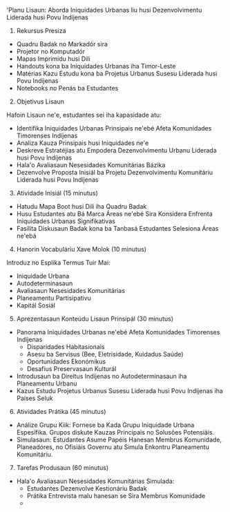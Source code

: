 'Planu Lisaun: Aborda Iniquidades Urbanas liu husi Dezenvolvimentu Liderada husi Povu Indíjenas

1. Rekursus Presiza 

- Quadru Badak no Markadór sira
- Projetor no Komputadór
- Mapas Imprimidu husi Dili
- Handouts kona ba Iniquidades Urbanas iha Timor-Leste
- Matérias Kazu Estudu kona ba Projetus Urbanus Susesu Liderada husi Povu Indíjenas
- Notebooks no Penás ba Estudantes

2. Objetivus Lisaun

Hafoin Lisaun ne'e, estudantes sei iha kapasidade atu:
- Identifika Iniquidades Urbanas Prinsipais ne'ebé Afeta Komunidades Timorenses Indíjenas
- Analiza Kauza Prinsipais husi Iniquidades ne'e
- Deskreve Estratéjias atu Empodera Dezenvolvimentu Urbanu Liderada husi Povu Indíjenas
- Hala'o Avaliasaun Nesesidades Komunitárias Bázika
- Dezenvolve Proposta Inisiál ba Projetu Dezenvolvimentu Komunitáriu Liderada husi Povu Indíjenas

3. Atividade Inisiál (15 minutus)

- Hatudu Mapa Boot husi Dili iha Quadru Badak
- Husu Estudantes atu Bá Marca Áreas ne'ebé Sira Konsidera Enfrenta Iniquidades Urbanas Signifikativas
- Fasilita Diskusaun Badak kona ba Tanbasá Estudantes Selesiona Áreas ne'ebá

4. Hanorin Vocabuláriu Xave Molok (10 minutus)

Introduz no Esplika Termus Tuir Mai:
- Iniquidade Urbana
- Autodeterminasaun
- Avaliasaun Nesesidades Komunitárias
- Planeamentu Partisipativu
- Kapitál Sosiál

5. Aprezentasaun Konteúdu Lisaun Prinsipál (30 minutus)

- Panorama Iniquidades Urbanas ne'ebé Afeta Komunidades Timorenses Indíjenas
  * Disparidades Habitasionais
  * Asesu ba Servisus (Bee, Eletrisidade, Kuidadus Saúde)
  * Oportunidades Ekonómikus
  * Desafius Preservasaun Kulturál
- Introdusaun ba Direitus Indíjenas no Autodeterminasaun iha Planeamentu Urbanu
- Kazus Estudu Projetus Urbanus Susesu Liderada husi Povu Indíjenas iha Países Seluk

6. Atividades Prátika (45 minutus)

- Análize Grupu Kiik: Fornese ba Kada Grupu Iniquidade Urbana Espesífika. Grupos diskute Kauzas Principais no Solusões Potensiáis.  
- Simulasaun: Estudantes Asume Papéis Hanesan Membrus Komunidade, Planeadóres, no Ofisiáis Governu atu Simula Enkontru Planeamentu Komunitáriu.

7. Tarefas Produsaun (60 minutus)

- Hala'o Avaliasaun Nesesidades Komunitárias Simulada:
  * Estudantes Dezenvolve Kestionáriu Badak
  * Prátika Entrevista malu hanesan se Sira Membrus Komunidade
  *